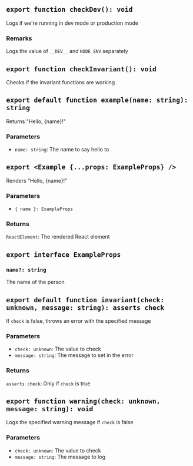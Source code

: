 ## `export function checkDev(): void`

Logs if we're running in dev mode or production mode

### Remarks

Logs the value of `__DEV__` and `NODE_ENV` separately

## `export function checkInvariant(): void`

Checks if the invariant functions are working

## `export default function example(name: string): string`

Returns "Hello, {name}!"

### Parameters

-   `name: string`: The name to say hello to

## `export <Example {...props: ExampleProps} />`

Renders "Hello, {name}!"

### Parameters

-   `{ name }: ExampleProps`

### Returns

`ReactElement`: The rendered React element

## `export interface ExampleProps `

### `name?: string`

The name of the person

## `export default function invariant(check: unknown, message: string): asserts check`

If `check` is false, throws an error with the specified message

### Parameters

-   `check: unknown`: The value to check
-   `message: string`: The message to set in the error

### Returns

`asserts check`: Only if `check` is true

## `export function warning(check: unknown, message: string): void`

Logs the specified warning message if `check` is false

### Parameters

-   `check: unknown`: The value to check
-   `message: string`: The message to log
